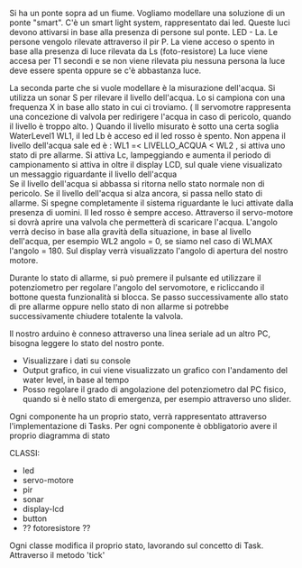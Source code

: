  Si ha un ponte sopra ad un fiume. Vogliamo modellare una soluzione di un ponte "smart".
  C'è un smart light system, rappresentato dai led. Queste luci devono attivarsi in base alla presenza di persone sul ponte. LED - La. 
  Le persone vengolo rilevate attraverso il pir P. La viene acceso o spento in base alla presenza di luce rilevata da Ls (foto-resistore)
  La luce viene accesa per T1 secondi e se non viene rilevata piu nessuna persona la luce deve essere spenta oppure se c'è abbastanza luce.


  La seconda parte che si vuole modellare è la misurazione dell'acqua. Si utilizza un sonar S per rilevare il livello dell'acqua. Lo si campiona con una frequenza X in base allo 
  stato in cui ci troviamo. 
  ( Il servomotre rappresenta una concezione di valvola per redirigere l'acqua in caso di pericolo, quando il livello è troppo alto. )
  Quando il livello misurato è sotto una certa soglia WaterLevel1 WL1, il led Lb è acceso ed il led rosso è spento.
  Non appena il livello dell'acqua sale ed è : WL1 =< LIVELLO_ACQUA < WL2 , si attiva uno stato di pre allarme. Si attiva Lc, lampeggiando e aumenta il periodo di campionamento 
  si attiva in oltre il display LCD, sul quale viene visualizato un messaggio riguardante il livello dell'acqua   
  Se il livello dell'acqua si abbassa si ritorna nello stato normale non di pericolo. Se il livello dell'acqua si alza ancora, si passa nello stato di allarme. Si spegne 
  completamente il sistema riguardante le luci attivate dalla presenza di uomini. Il led rosso è sempre acceso. 
  Attraverso il servo-motore si dovrà aprire una valvola che permetterà di scaricare l'acqua. L'angolo verrà deciso in base alla gravità della situazione, in base al 
  livello dell'acqua, per esempio WL2 angolo = 0, se siamo nel caso di WLMAX l'angolo = 180. Sul display verrà visualizzato l'angolo di apertura del nostro motore.

  Durante lo stato di allarme, si può premere il pulsante ed utilizzare il potenziometro per regolare l'angolo del servomotore, e ricliccando il bottone questa funzionalità si 
  blocca. Se passo successivamente allo stato di pre allarme oppure nello stato di non allarme si potrebbe successivamente chiudere totalente la valvola.


  Il nostro arduino è conneso attraverso una linea seriale ad un altro PC, bisogna leggere lo stato del nostro ponte.
  * Visualizzare i dati su console
  * Output grafico, in cui viene visualizzato un grafico con l'andamento del water level, in base al tempo
  * Posso regolare il grado di angolazione del potenziometro dal PC fisico, quando si è nello stato di emergenza, per esempio attraverso uno slider.


  Ogni componente ha un proprio stato, verrà rappresentato attraverso l'implementazione di Tasks. Per ogni componente è obbligatorio avere il proprio diagramma di stato
  
  
  
  CLASSI: 
   * led
   * servo-motore
   * pir
   * sonar 
   * display-lcd
   * button 
   * ?? fotoresistore ?? 
  
  Ogni classe modifica il proprio stato, lavorando sul concetto di Task. Attraverso il metodo 'tick'
  
